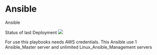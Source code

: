 # Ansible
Ansible

Status of last Deployment
<img src="https://github.com/Grigoryan-not-available/workflows/test GitHub Actions/badge.svg?branch=master"><br>

For use this playbooks needs AWS credentials.
This Ansible use 1 Ansible_Master server and unlimited Linux_Ansible_Management servers

